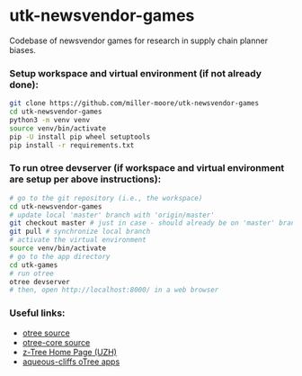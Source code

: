 # utk-newsvendor-games
Codebase of newsvendor games for research in supply chain planner biases.

### Setup workspace and virtual environment (if not already done):
```bash
git clone https://github.com/miller-moore/utk-newsvendor-games
cd utk-newsvendor-games
python3 -m venv venv
source venv/bin/activate
pip -U install pip wheel setuptools
pip install -r requirements.txt
```

### To run otree devserver (if workspace and virtual environment are setup per above instructions):
```bash
# go to the git repository (i.e., the workspace)
cd utk-newsvendor-games 
# update local 'master' branch with 'origin/master'
git checkout master # just in case - should already be on 'master' branch
git pull # synchronize local branch
# activate the virtual environment 
source venv/bin/activate
# go to the app directory
cd utk-games
# run otree
otree devserver
# then, open http://localhost:8000/ in a web browser
```

### Useful links:
 - [otree source](https://github.com/oTree-org/otree)
 - [otree-core source](https://github.com/oTree-org/otree-core)
 - [z-Tree Home Page (UZH)](https://www.uzh.ch/cmsssl/ztree/en.html)
 - [aqueous-cliffs oTree apps](https://www.otreehub.com/projects/aqueous-cliffs-60932/)
